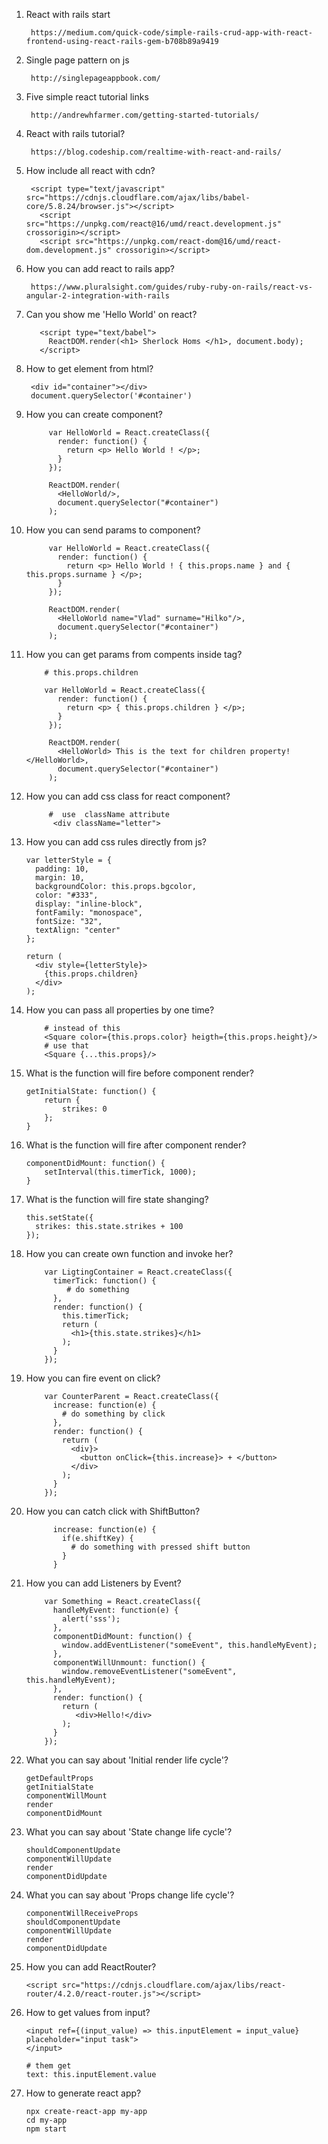 1. React with rails start
        
        https://medium.com/quick-code/simple-rails-crud-app-with-react-frontend-using-react-rails-gem-b708b89a9419

1. Single page pattern on js
        
        http://singlepageappbook.com/
1. Five simple react tutorial links
        
        http://andrewhfarmer.com/getting-started-tutorials/
1. React with rails tutorial?
    
        https://blog.codeship.com/realtime-with-react-and-rails/
2. How include all react with cdn?
    
        <script type="text/javascript" src="https://cdnjs.cloudflare.com/ajax/libs/babel-core/5.8.24/browser.js"></script>
          <script src="https://unpkg.com/react@16/umd/react.development.js" crossorigin></script>
          <script src="https://unpkg.com/react-dom@16/umd/react-dom.development.js" crossorigin></script>

3. How you can add react to rails app?
        
        https://www.pluralsight.com/guides/ruby-ruby-on-rails/react-vs-angular-2-integration-with-rails
4. Can you show me 'Hello World' on react?
          
          <script type="text/babel">
            ReactDOM.render(<h1> Sherlock Homs </h1>, document.body);
          </script>
5. How to get element from html?

        <div id="container"></div>
        document.querySelector('#container')

6. How you can create component?
        
            var HelloWorld = React.createClass({
              render: function() {
                return <p> Hello World ! </p>;
              }
            });
            
            ReactDOM.render(
              <HelloWorld/>,
              document.querySelector("#container")
            );
            
7. How you can send params to component?

            var HelloWorld = React.createClass({
              render: function() {
                return <p> Hello World ! { this.props.name } and { this.props.surname } </p>;
              }
            });
            
            ReactDOM.render(
              <HelloWorld name="Vlad" surname="Hilko"/>,
              document.querySelector("#container")
            );
8. How you can get params from compents inside tag?
           
           # this.props.children
           
           var HelloWorld = React.createClass({
              render: function() {
                return <p> { this.props.children } </p>;
              }
            });
            
            ReactDOM.render(
              <HelloWorld> This is the text for children property! </HelloWorld>,
              document.querySelector("#container")
            );        
        
9. How you can add css class for react component?
            
            #  use  className attribute
             <div className="letter">

10. How you can add css rules directly from js?
                
        var letterStyle = {
          padding: 10,
          margin: 10,
          backgroundColor: this.props.bgcolor,
          color: "#333",
          display: "inline-block",
          fontFamily: "monospace",
          fontSize: "32",
          textAlign: "center"
        };

        return (
          <div style={letterStyle}>
            {this.props.children}
          </div>
        );              
11. How you can pass all properties by one time?
          
            # instead of this
            <Square color={this.props.color} heigth={this.props.height}/>
            # use that
            <Square {...this.props}/>
12. What is the function will fire before component render?
        
        getInitialState: function() {
            return {
                strikes: 0
            };
        }
13. What is the function will fire after component render?
        
        componentDidMount: function() {
            setInterval(this.timerTick, 1000);
        }
14. What is the function will fire state shanging?
        
        this.setState({
          strikes: this.state.strikes + 100
        });
15. How you can create own function and invoke her?
        
            var LigtingContainer = React.createClass({
              timerTick: function() {
                 # do something
              },
              render: function() {
                this.timerTick;
                return (
                  <h1>{this.state.strikes}</h1>
                );
              }
            });
16. How you can fire event on click?
        
            var CounterParent = React.createClass({
              increase: function(e) {
                # do something by click
              },
              render: function() {
                return (
                  <div}>
                    <button onClick={this.increase}> + </button>
                  </div>
                );
              }
            });
17. How you can catch click with ShiftButton?
        
              increase: function(e) {
                if(e.shiftKey) {
                  # do something with pressed shift button 
                }
              }
18. How you can add Listeners by Event?
        
            var Something = React.createClass({
              handleMyEvent: function(e) {
                alert('sss');
              },
              componentDidMount: function() {
                window.addEventListener("someEvent", this.handleMyEvent);
              },
              componentWillUnmount: function() {
                window.removeEventListener("someEvent", this.handleMyEvent);
              },
              render: function() {
                return (
                   <div>Hello!</div>
                );
              }
            });
19. What you can say about 'Initial render life cycle'?

        getDefaultProps
        getInitialState
        componentWillMount
        render
        componentDidMount
20. What you can say about 'State change life cycle'?

        shouldComponentUpdate
        componentWillUpdate
        render
        componentDidUpdate
21. What you can say about 'Props change life cycle'?

        componentWillReceiveProps
        shouldComponentUpdate
        componentWillUpdate
        render
        componentDidUpdate
22. How you can add ReactRouter?
        
        <script src="https://cdnjs.cloudflare.com/ajax/libs/react-router/4.2.0/react-router.js"></script>
23. How to get values from input?
        
        <input ref={(input_value) => this.inputElement = input_value} placeholder="input task">
        </input>
        
        # them get
        text: this.inputElement.value
24. How to generate react app?
        
        npx create-react-app my-app
        cd my-app
        npm start
